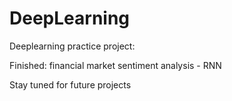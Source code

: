 # DeepLearning
Deeplearning practice project:

Finished:
financial market sentiment analysis - RNN

Stay tuned for future projects
